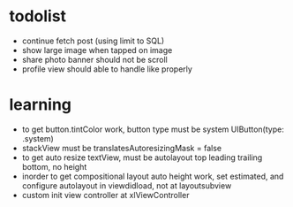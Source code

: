 #  todolist

- continue fetch post (using limit to SQL)
- show large image when tapped on image
- share photo banner should not be scroll
- profile view should able to handle like properly

#  learning
- to get button.tintColor work, button type must be system UIButton(type: .system)
- stackView must be translatesAutoresizingMask = false
- to get auto resize textView, must be autolayout top leading trailing bottom, no height
- inorder to get compositional layout auto height work, set estimated, and configure autolayout in viewdidload, not at layoutsubview
- custom init view controller at xlViewController 
